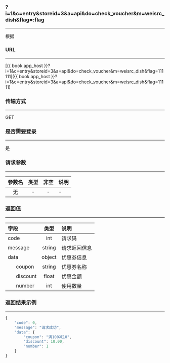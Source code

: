### ?i=1&c=entry&storeid=3&a=api&do=check_voucher&m=weisrc_dish&flag=:flag

---

根据

### URL

---

[{{ book.app_host }}?i=1&c=entry&storeid=3&a=api&do=check_voucher&m=weisrc_dish&flag=111111]({{ book.app_host }}?i=1&c=entry&storeid=3&a=api&do=check_voucher&m=weisrc_dish&flag=11111)

### 传输方式

---

GET

### 是否需要登录

---

是


### 请求参数

---

| 参数名 | 类型 | 非空 | 说明 |
| :---: | :---: | :---: | :--- |
| 无 | - | - | - |


### 返回值

---

| 字段 | 类型 | 说明 |
| :--- | :---: | :--- |
| code | int | 请求码 |
| message | string | 请求返回信息 |
| data  | object | 优惠券信息 |
|&nbsp;&nbsp;&nbsp;&nbsp;&nbsp;&nbsp;coupon | string | 优惠券名称 |
|&nbsp;&nbsp;&nbsp;&nbsp;&nbsp;&nbsp;discount | float | 优惠金额 |
|&nbsp;&nbsp;&nbsp;&nbsp;&nbsp;&nbsp;number | int | 使用数量 |

### 返回结果示例

---

``` js
{
    "code": 0,
    "message": "请求成功",
    "data": {
        "coupon": "满100减10",
        "discount": 10.00,
        "number": 1
    }
}
```